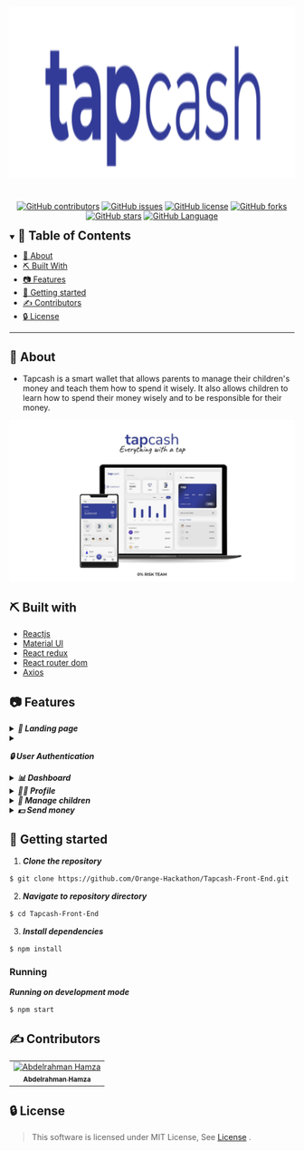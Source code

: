 <div align="center">
<img height="300" src="./screenshots/Blue logo.svg">
<h1/>
</div>


<div align="center">

[![GitHub contributors](https://img.shields.io/github/contributors/Orange-Hackathon/Tapcash-Front-End)](https://github.com/Orange-Hackathon/Tapcash-Front-End/contributors)
[![GitHub issues](https://img.shields.io/github/issues/Orange-Hackathon/Tapcash-Front-End)](https://github.com/Orange-Hackathon/Tapcash-Front-End/issues)
[![GitHub license](https://img.shields.io/github/license/Orange-Hackathon/Tapcash-Front-End)](https://github.com/Orange-Hackathon/Tapcash-Front-End/blob/master/LICENSE)
[![GitHub forks](https://img.shields.io/github/forks/Orange-Hackathon/Tapcash-Front-End)](https://github.com/Orange-Hackathon/Tapcash-Front-End/network)
[![GitHub stars](https://img.shields.io/github/stars/Orange-Hackathon/Tapcash-Front-End)](https://github.com/Orange-Hackathon/Tapcash-Front-End/stargazers)
[![GitHub Language](https://img.shields.io/github/languages/top/Orange-Hackathon/Tapcash-Front-End)](https://img.shields.io/github/languages/count/Orange-Hackathon/Tapcash-Front-End)

</div>

<details open="open">
<summary>
<h2 style="display:inline">📝 Table of Contents</h2>
</summary>

- [📑 About](#about)
- [⛏️ Built With](#built-with)
- [📷 Features](#features)
- [🏁 Getting started](#getting-started)
- [✍️ Contributors](#contributors)
- [🔒 License](#license)

</details>

---

## 📑 About

- Tapcash is a smart wallet that allows parents to manage their children's money and teach them how to spend it wisely. It also allows children to learn how to spend their money wisely and to be responsible for their money.


<img src="./screenshots/tabcash.jpg">


## ⛏️ Built with

- [Reactjs](https://reactjs.org/)
- [Material UI](https://mui.com/)
- [React redux](https://react-redux.js.org/)
- [React router dom](https://reactrouter.com/en/main)
- [Axios](https://axios-http.com/docs/intro)

## 📷 Features


</details>

<details>
<summary>
<h4 style="display:inline">
<strong><em> 🛬 Landing page</em></strong></h4>
</summary>


<img src="./screenshots/Landing page.png"/>

</details>

<details>
<summary>
<h4 style="display:inline">


<strong><em>🔒 User Authentication</em></strong></h4>
</summary>

- Sign up
- Login in
- Forget Pin

<img src="./screenshots/Sign up 1.png">
<img src="./screenshots/Sign up 2.png">
<img src="./screenshots/Confirm PIN.png">
<img src="./screenshots/Login.png">
<img src="./screenshots/reset PIN 1.png">
<img src="./screenshots/reset PIN 2.png">
<img src="./screenshots/reset PIN 3.png">

</details>

<details>
<summary>
<h4 style="display:inline">
<strong><em> 📊 Dashboard </em></strong></h4>
</summary>

- Your Balance
- Send money
- Payments
- Insights
- Transactions
- Manage children

<img src="./screenshots/dashboard.png"/>


</details>

<details>
<summary>
<h4 style="display:inline">
<strong><em> 🙍‍♂️ Profile</em></strong></h4>
</summary>

- Your Information


<img src="./screenshots/My Profile.png"/>

</details>

<details>
<summary>
<h4 style="display:inline">
<strong><em> 👶 Manage children</em></strong></h4>
</summary>

- Balance
- Limit
- Allowance
- Manage categories
- Recent transactions


<img src="./screenshots/manage children.png"/>

</details>

<details>
<summary>
<h4 style="display:inline">
<strong><em> 💵 Send money</em></strong></h4>
</summary>

- Balance
- Limit
- Allowance
- Manage categories
- Recent transactions


<img src="./screenshots/send 1.png"/>
<img src="./screenshots/send 2.png"/>
<img src="./screenshots/send 3.png"/>

</details>


## 🏁 Getting started

1. **_Clone the repository_**

```sh
$ git clone https://github.com/Orange-Hackathon/Tapcash-Front-End.git
```

2. **_Navigate to repository directory_**

```sh
$ cd Tapcash-Front-End
```

3. **_Install dependencies_**

```sh
$ npm install
```

### Running

**_Running on development mode_**

```sh
$ npm start
```
## ✍️ Contributors

<table>
  <tr>

<td align="center">
<a href="https://github.com/Abd-ELrahmanHamza" target="_black">
<img src="https://avatars.githubusercontent.com/u/68310502?v=4" width="150px;" alt="Abdelrahman Hamza"/><br /><sub><b>Abdelrahman Hamza</b></sub></a><br />
</td>
</tr>
</table>

## 🔒 License <a name = "license"></a>

> This software is licensed under MIT License, See [License](https://github.com/Orange-Hackathon/Tapcash-Front-End/blob/main/LICENSE) .
